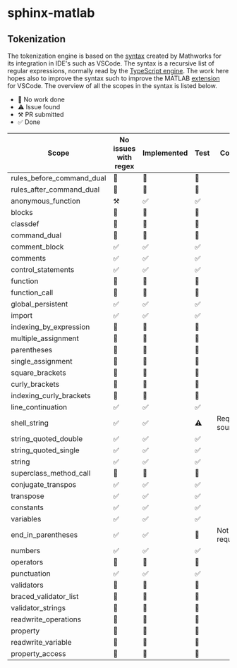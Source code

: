 # sphinx-matlab

## Tokenization

The tokenization engine is based on the [syntax](https://github.com/mathworks/MATLAB-Language-grammar) created by Mathworks for its integration in IDE's such as VSCode. The syntax is a recursive list of regular expressions, normally read by the [TypeScript engine](https://github.com/microsoft/TypeScript-TmLanguage). The work here hopes also to improve the syntax such to improve the MATLAB [extension](https://github.com/mathworks/matlab-extension-for-vscode) for VSCode. The overview of all the scopes in the syntax is listed below. 

- 🔲 No work done
- ⚠️ Issue found
- ⚒️ PR submitted
- ✅ Done

| Scope                     | No issues with regex  | Implemented   | Test  | Comment                                       |
|---------------------------|-----------------------|---------------|-------|-----------------------------------------------|
| rules_before_command_dual | 🔲                     | 🔲             | 🔲     |                                               |
| rules_after_command_dual  | 🔲                     | 🔲             | 🔲     |                                               |
| anonymous_function        | ⚒️                     | ✅             | ✅     |                                               |
| blocks                    | 🔲                     | 🔲             | 🔲     |                                               |
| classdef                  | 🔲                     | 🔲             | 🔲     |                                               |
| command_dual              | 🔲                     | 🔲             | 🔲     |                                               |
| comment_block             | ✅                     | ✅             | ✅     |                                               |
| comments                  | ✅                     | ✅             | ✅     |                                               |
| control_statements        | ✅                     | ✅             | ✅     |                                               |
| function                  | 🔲                     | 🔲             | 🔲     |                                               |
| function_call             | 🔲                     | 🔲             | 🔲     |                                               |
| global_persistent         | ✅                     | ✅             | ✅     |                                               |
| import                    | ✅                     | ✅             | ✅     |                                               |
| indexing_by_expression    | 🔲                     | 🔲             | 🔲     |                                               |
| multiple_assignment       | 🔲                     | 🔲             | 🔲     |                                               |
| parentheses               | 🔲                     | 🔲             | 🔲     |                                               |
| single_assignment         | 🔲                     | 🔲             | 🔲     |                                               |
| square_brackets           | 🔲                     | 🔲             | 🔲     |                                               |
| curly_brackets            | 🔲                     | 🔲             | 🔲     |                                               |
| indexing_curly_brackets   | 🔲                     | 🔲             | 🔲     |                                               |
| line_continuation         | ✅                     | ✅             | ✅     |                                               |
| shell_string              | ✅                     | ✅             | ⚠️     | Requires source.shell                         |
| string_quoted_double      | ✅                     | ✅             | ✅     |                                               |
| string_quoted_single      | ✅                     | ✅             | ✅     |                                               |
| string                    | ✅                     | ✅             | ✅     |                                               |
| superclass_method_call    | 🔲                     | 🔲             | 🔲     |                                               |
| conjugate_transpos        | ✅                     | ✅             | ✅     |                                               |
| transpose                 | ✅                     | ✅             | ✅     |                                               |
| constants                 | ✅                     | ✅             | ✅     |                                               |
| variables                 | ✅                     | ✅             | ✅     |                                               |
| end_in_parentheses        | ✅                     | ✅             | 🚫     | Not required                                  |
| numbers                   | ✅                     | ✅             | ✅     |                                               |
| operators                 | 🔲                     | 🔲             | 🔲     |                                               |
| punctuation               | ✅                     | ✅             | ✅     |                                               |
| validators                | 🔲                     | 🔲             | 🔲     |                                               |
| braced_validator_list     | 🔲                     | 🔲             | 🔲     |                                               |
| validator_strings         | 🔲                     | 🔲             | 🔲     |                                               |
| readwrite_operations      | 🔲                     | 🔲             | 🔲     |                                               |
| property                  | 🔲                     | 🔲             | 🔲     |                                               |
| readwrite_variable        | 🔲                     | 🔲             | 🔲     |                                               |
| property_access           | 🔲                     | 🔲             | 🔲     |                                               |